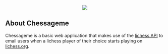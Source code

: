 <p align="center"><img src="https://chessageme.com/images/chessageme_logo.png"></p>

## About Chessageme

Chessageme is a basic web application that makes use of the <a href="https://lichess.org/api">lichess API</a> to email users when a lichess player of their choice starts playing on <a href="https://lichess.org/">lichess.org</a>. 
